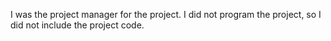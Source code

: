 I was the project manager for the project. I did not program the project, so I did not include the project code.
